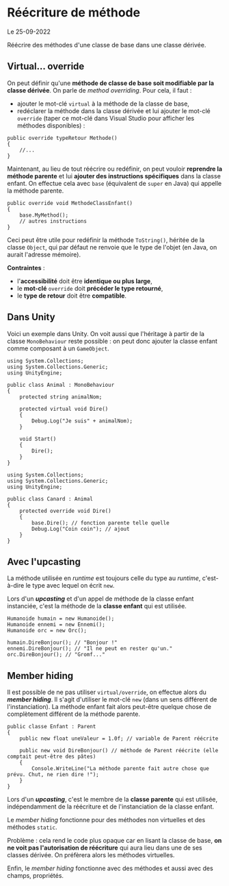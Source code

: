 # Réécriture de méthode

Le 25-09-2022

Réécrire des méthodes d'une classe de base dans une classe dérivée.

## Virtual... override

On peut définir qu'une **méthode de classe de base soit modifiable par la classe dérivée**. On parle de *method overriding*. Pour cela, il faut :
- ajouter le mot-clé `virtual` à la méthode de la classe de base,
- redéclarer la méthode dans la classe dérivée et lui ajouter le mot-clé `override` (taper ce mot-clé dans Visual Studio pour afficher les méthodes disponibles) : 
```
public override typeRetour Methode()
{
	//...
}
```

Maintenant, au lieu de tout réécrire ou redéfinir, on peut vouloir **reprendre la méthode parente** et lui **ajouter des instructions spécifiques** dans la classe enfant. On effectue cela avec `base` (équivalent de `super` en Java) qui appelle la méthode parente.
```
public override void MethodeClassEnfant()
{
	base.MyMethod();
	// autres instructions
}
```

Ceci peut être utile pour redéfinir la méthode `ToString()`, héritée de la classe `Object`, qui par défaut ne renvoie que le type de l'objet (en Java, on aurait l'adresse mémoire).

**Contraintes** : 
- l'**accessibilité** doit être **identique ou plus large**,
- le **mot-clé** `override` doit **précéder le type retourné**,
- le **type de retour** doit être **compatible**.

## Dans Unity

Voici un exemple dans Unity. On voit aussi que l'héritage à partir de la classe `MonoBehaviour` reste possible : on peut donc ajouter la classe enfant comme composant à un `GameObject`.
```
using System.Collections;
using System.Collections.Generic;
using UnityEngine;
	
public class Animal : MonoBehaviour
{
	protected string animalNom; 
	
	protected virtual void Dire()
	{
		Debug.Log("Je suis" + animalNom);
	}
	
	void Start()
	{
		Dire();
	}
}
```
```
using System.Collections;
using System.Collections.Generic;
using UnityEngine;
	
public class Canard : Animal
{
	protected override void Dire()
	{
		base.Dire(); // fonction parente telle quelle
		Debug.Log("Coin coin"); // ajout
	}
}
```

## Avec l'upcasting

La méthode utilisée en *runtime* est toujours celle du type au *runtime*, c'est-à-dire le type avec lequel on écrit `new`.

Lors d'un ***upcasting*** et d'un appel de méthode de la classe enfant instanciée, c'est la méthode de la **classe enfant** qui est utilisée.
```
Humanoide humain = new Humanoide();
Humanoide ennemi = new Ennemi();
Humanoide orc = new Orc();
	
humain.DireBonjour(); // "Bonjour !"
ennemi.DireBonjour(); // "Il ne peut en rester qu'un."
orc.DireBonjour(); // "Gromf..."
```

## Member hiding

Il est possible de ne pas utiliser `virtual/override`, on effectue alors du ***member hiding***. Il s'agit d'utiliser le mot-clé `new` (dans un sens différent de l'instanciation). La méthode enfant fait alors peut-être quelque chose de complètement différent de la méthode parente.
```
public classe Enfant : Parent
{
	public new float uneValeur = 1.0f; // variable de Parent réécrite
	
	public new void DireBonjour() // méthode de Parent réécrite (elle comptait peut-être des pâtes)
	{
		Console.WriteLine("La méthode parente fait autre chose que prévu. Chut, ne rien dire !");    
	}
}
```

Lors d'un ***upcasting***, c'est le membre de la **classe parente** qui est utilisée, indépendamment de la réécriture et de l'instanciation de la classe enfant.

Le *member hiding* fonctionne pour des méthodes non virtuelles et des méthodes `static`. 

Problème : cela rend le code plus opaque car en lisant la classe de base, **on ne voit pas l'autorisation de réécriture** qui aura lieu dans une de ses classes dérivée. On préfèrera alors les méthodes virtuelles.

Enfin, le *member hiding* fonctionne avec des méthodes et aussi avec des champs, propriétés.